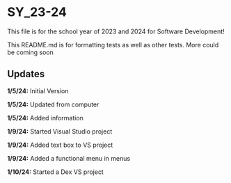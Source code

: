 # SY_23-24

This file is for the school year of 2023 and 2024 for Software Development!

This README.md is for formatting tests as well as other tests. More could be coming soon

## Updates
**1/5/24:** Initial Version

**1/5/24:** Updated from computer

**1/5/24:** Added information

**1/9/24:** Started Visual Studio project

**1/9/24:** Added text box to VS project

**1/9/24:** Added a functional menu in menus

**1/10/24:** Started a Dex VS project
